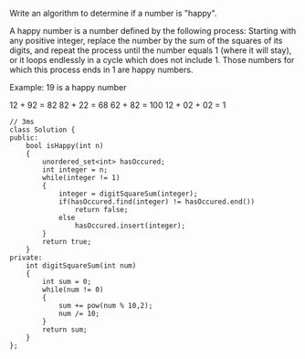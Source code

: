 Write an algorithm to determine if a number is "happy".

A happy number is a number defined by the following process: Starting with any positive integer, replace the number by the sum of the squares of its digits, and repeat the process until the number equals 1 (where it will stay), or it loops endlessly in a cycle which does not include 1. Those numbers for which this process ends in 1 are happy numbers.

Example: 19 is a happy number

12 + 92 = 82
82 + 22 = 68
62 + 82 = 100
12 + 02 + 02 = 1

```
// 3ms
class Solution {
public:
    bool isHappy(int n) 
    {
        unordered_set<int> hasOccured;
        int integer = n;
        while(integer != 1)
        {
            integer = digitSquareSum(integer);
            if(hasOccured.find(integer) != hasOccured.end())
                return false;
            else
                hasOccured.insert(integer);
        }
        return true;
    }
private:
    int digitSquareSum(int num)
    {
        int sum = 0;
        while(num != 0)
        {
            sum += pow(num % 10,2);
            num /= 10;
        }
        return sum;
    }
};
```
